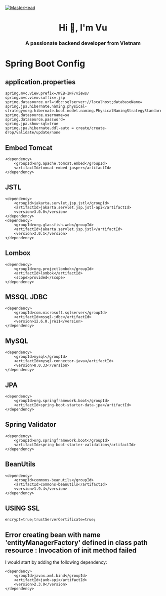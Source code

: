 [![MasterHead](https://static.wixstatic.com/media/809ab6_83a1f7749ff041608a3443cf551658ac~mv2.gif)](https://github.com/VuScriptMasterForge)
<h1 align="center">Hi 👋, I'm Vu</h1>
<h3 align="center">A passionate backend developer from Vietnam</h3>

# Spring Boot Config

## application.properties
```
spring.mvc.view.prefix=/WEB-INF/views/
spring.mvc.view.suffix=.jsp
spring.datasource.url=jdbc:sqlserver://localhost;databaseName=
spring.jpa.hibernate.naming.physical-strategy=org.hibernate.boot.model.naming.PhysicalNamingStrategyStandardImpl
spring.datasource.username=sa
spring.datasource.password=
spring.jpa.show-sql=true
spring.jpa.hibernate.ddl-auto = create/create-drop/validate/update/none
```
## Embed Tomcat
```
<dependency>
    <groupId>org.apache.tomcat.embed</groupId>
    <artifactId>tomcat-embed-jasper</artifactId>
</dependency>
```

## JSTL 
```
<dependency>
    <groupId>jakarta.servlet.jsp.jstl</groupId>
    <artifactId>jakarta.servlet.jsp.jstl-api</artifactId>
    <version>3.0.0</version>
</dependency>
<dependency>
    <groupId>org.glassfish.web</groupId>
    <artifactId>jakarta.servlet.jsp.jstl</artifactId>
    <version>3.0.1</version>
</dependency>
```

## Lombox
```
<dependency>
    <groupId>org.projectlombok</groupId>
    <artifactId>lombok</artifactId>
    <scope>provided</scope>
</dependency>
```

## MSSQL JDBC
``` 
<dependency>
    <groupId>com.microsoft.sqlserver</groupId>
    <artifactId>mssql-jdbc</artifactId>
    <version>12.6.0.jre11</version>
</dependency>
```

## MySQL
``` 
<dependency>
    <groupId>mysql</groupId>
    <artifactId>mysql-connector-java</artifactId>
    <version>8.0.33</version>
</dependency>
```

## JPA 
```
<dependency>
    <groupId>org.springframework.boot</groupId>
    <artifactId>spring-boot-starter-data-jpa</artifactId>
</dependency>
```

## Spring Validator 
``` 
<dependency>
    <groupId>org.springframework.boot</groupId>
    <artifactId>spring-boot-starter-validation</artifactId>
</dependency>
```
## BeanUtils
```
<dependency>
    <groupId>commons-beanutils</groupId>
    <artifactId>commons-beanutils</artifactId>
    <version>1.9.4</version>
</dependency>

```

## USING SSL
```
encrypt=true;trustServerCertificate=true;
```

## Error creating bean with name 'entityManagerFactory' defined in class path resource : Invocation of init method failed
<span>I would start by adding the following dependency:</span>
```
<dependency>
    <groupId>javax.xml.bind</groupId>
    <artifactId>jaxb-api</artifactId>
    <version>2.3.0</version>
</dependency>
```
